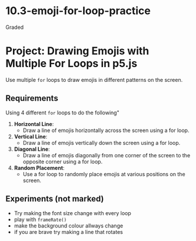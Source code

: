 # 10.3-emoji-for-loop-practice
Graded


# Project: Drawing Emojis with Multiple For Loops in p5.js

Use multiple `for` loops to draw emojis in different patterns on the screen.

## Requirements
Using 4 different `for` loops to do the following"
1. **Horizontal Line**:
   - Draw a line of emojis horizontally across the screen using a for loop.
2. **Vertical Line**:
   - Draw a line of emojis vertically down the screen using a for loop.
3. **Diagonal Line**:
   - Draw a line of emojis diagonally from one corner of the screen to the opposite corner using a for loop.
4. **Random Placement**:
   - Use a for loop to randomly place emojis at various positions on the screen.


## Experiments (not marked)
- Try making the font size change with every loop
- play with `frameRate()`
- make the background colour allways change 
- if you are brave try making a line that rotates 
